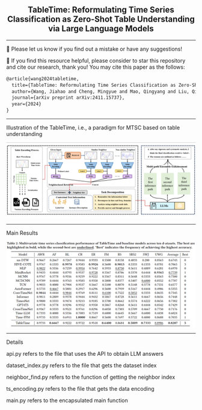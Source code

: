 <div align="center">
  <h2><b> TableTime: Reformulating Time Series Classification as Zero-Shot Table Understanding via Large Language Models </b></h2>
</div>

---

🙋 Please let us know if you find out a mistake or have any suggestions!

🌟 If you find this resource helpful, please consider to star this repository and cite our research, thank you! You may cite this paper as the follows:

```tex
@article{wang2024tabletime,
  title={TableTime: Reformulating Time Series Classification as Zero-Shot Table Understanding via Large Language Models},
  author={Wang, Jiahao and Cheng, Mingyue and Mao, Qingyang and Liu, Qi and Xu, Feiyang and Li, Xin and Chen, Enhong},
  journal={arXiv preprint arXiv:2411.15737},
  year={2024}
}
```

---
Illustration of the TableTime, i.e., a paradigm for MTSC based on table understanding

<img width="1081" alt="image" src="https://github.com/realwangjiahao/TableTime/blob/main/pic/main.png">


---
Main Results

<img width="1081" alt="image" src="https://github.com/realwangjiahao/TableTime/blob/main/pic/result.png">

---
Details

api.py refers to the file that uses the API to obtain LLM answers

dataset_index.py refers to the file that gets the dataset index

neighbor_find.py refers to the function of getting the neighbor index

ts_encoding.py refers to the file that gets the data encoding

main.py refers to the encapsulated main function
